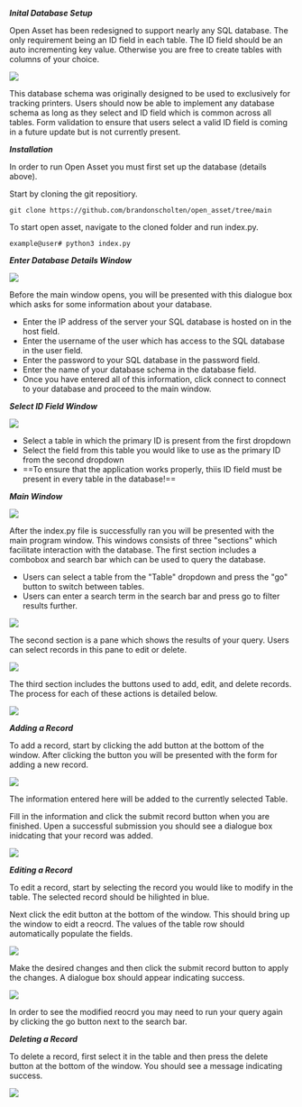 ***Inital Database Setup***

Open Asset has been redesigned to support nearly any SQL database. The only requirement being an ID field in each table. The ID field should be an auto incrementing key value. Otherwise you are free to create tables with columns of your choice. 

![](https://github.com/brandonscholten/open_asset/blob/main/screenshots/Screen%20Shot%202022-05-19%20at%2015.16.37.png)

This database schema was originally designed to be used to exclusively for tracking printers. Users should now be able to implement any database schema as long as they select and ID field which is common across all tables. Form validation to ensure that users select a valid ID field is coming in a future update but is not currently present. 

***Installation***

In order to run Open Asset you must first set up the database (details above).

Start by cloning the git repositiory.

```
git clone https://github.com/brandonscholten/open_asset/tree/main
```

To start open asset, navigate to the cloned folder and run index.py.

```
example@user# python3 index.py
```

***Enter Database Details Window***

![](https://github.com/brandonscholten/open_asset/blob/main/screenshots/Screen%20Shot%202022-07-05%20at%2023.28.46.png)

Before the main window opens, you will be presented with this dialogue box which asks for some information about your database.

- Enter the IP address of the server your SQL database is hosted on in the host field. 
- Enter the username of the user which has access to the SQL database in the user field.
- Enter the password to your SQL database in the password field.
- Enter the name of your database schema in the database field. 
- Once you have entered all of this information, click connect to connect to your database and proceed to the main window.

***Select ID Field Window***

![](https://github.com/brandonscholten/open_asset/blob/main/screenshots/CC84F69E-229E-42C7-83C8-C5AC97CE1451.jpeg)

* Select a table in which the primary ID is present from the first dropdown
* Select the field from this table you would like to use as the primary ID from the second dropdown
* ==To ensure that the application works properly, thiis ID field must be present in every table in the database!==

***Main Window***

![](https://github.com/brandonscholten/open_asset/blob/main/screenshots/Screen%20Shot%202022-06-16%20at%2007.55.25.png)

After the index.py file is successfully ran you will be presented with the main program window. This windows consists of three "sections" which facilitate interaction with the database. The first section includes a combobox and search bar which can be used to query the database. 

- Users can select a table from the "Table" dropdown and press the "go" button to switch between tables.
- Users can enter a search term in the search bar and press go to filter results further. 

![](https://github.com/brandonscholten/open_asset/blob/main/screenshots/Screen%20Shot%202022-06-16%20at%2008.00.10.png)

The second section is a pane which shows the results of your query. Users can select records in this pane to edit or delete. 

![](https://github.com/brandonscholten/open_asset/blob/main/screenshots/Screen%20Shot%202022-05-19%20at%2015.38.00.png)

The third section includes the buttons used to add, edit, and delete records. The process for each of these actions is detailed below.

![](https://github.com/brandonscholten/open_asset/blob/main/screenshots/Screen%20Shot%202022-05-19%20at%2015.40.41.png)

***Adding a Record***

To add a record, start by clicking the add button at the bottom of the window. After clicking the button you will be presented with the form for adding a new record. 

![](https://github.com/brandonscholten/open_asset/blob/main/screenshots/Screen%20Shot%202022-06-16%20at%2008.05.22.png) 

The information entered here will be added to the currently selected Table. 

Fill in the information and click the submit record button when you are finished. Upen a successful submission you should see a dialogue box inidcating that your record was added. 

![](https://github.com/brandonscholten/open_asset/blob/main/screenshots/Screen%20Shot%202022-05-20%20at%2018.06.01.png)

***Editing a Record***

To edit a record, start by selecting the record you would like to modify in the table. The selected record should be hilighted in blue. 

Next click the edit button at the bottom of the window. This should bring up the window to eidt a reocrd. The values of the table row should automatically populate the fields.

![](https://github.com/brandonscholten/open_asset/blob/main/screenshots/Screen%20Shot%202022-06-16%20at%2008.12.07.png)

Make the desired changes and then click the submit record button to apply the changes. A dialogue box should appear indicating success. 

![](https://github.com/brandonscholten/open_asset/blob/main/screenshots/Screen%20Shot%202022-05-23%20at%2013.06.34.png)

In order to see the modified reocrd you may need to run your query again by clicking the go button next to the search bar. 


***Deleting a Record***

To delete a record, first select it in the table and then press the delete button at the bottom of the window. You should see a message indicating success. 

![](https://github.com/brandonscholten/open_asset/blob/main/screenshots/Screen%20Shot%202022-05-23%20at%2013.15.11.png)